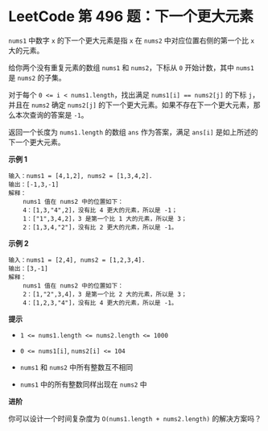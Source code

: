 # LeetCode 第 496 题：下一个更大元素

`nums1` 中数字 `x` 的下一个更大元素是指 `x` 在 `nums2` 中对应位置右侧的第一个比 `x` 大的元素。

给你两个没有重复元素的数组 `nums1` 和 `nums2`，下标从 `0` 开始计数，其中 `nums1` 是 `nums2` 的子集。

对于每个 `0 <= i < nums1.length`，找出满足 `nums1[i] == nums2[j]` 的下标 `j`，并且在 `nums2` 确定 `nums2[j]` 的下一个更大元素。如果不存在下一个更大元素，那么本次查询的答案是 `-1`。

返回一个长度为 `nums1.length` 的数组 `ans` 作为答案，满足 `ans[i]` 是如上所述的下一个更大元素。

**示例 1**

```
输入：nums1 = [4,1,2], nums2 = [1,3,4,2].
输出：[-1,3,-1]
解释：
    nums1 值在 nums2 中的位置如下：
    4：[1,3,"4",2]，没有比 4 更大的元素，所以是 -1；
    1：["1",3,4,2]，3 是第一个比 1 大的元素，所以是 3；
    2：[1,3,4,"2"]，没有比 2 更大的元素，所以是 -1。
```

**示例 2**

```
输入：nums1 = [2,4], nums2 = [1,2,3,4].
输出：[3,-1]
解释：
    nums1 值在 nums2 中的位置如下：
    2：[1,"2",3,4]，3 是第一个比 2 大的元素，所以是 3；
    4：[1,2,3,"4"]，没有比 4 更大的元素，所以是 -1。
```

**提示**

+ `1 <= nums1.length <= nums2.length <= 1000`

+ `0 <= nums1[i]`, `nums2[i] <= 104`

+ `nums1` 和 `nums2` 中所有整数互不相同

+ `nums1` 中的所有整数同样出现在 `nums2` 中

**进阶**

你可以设计一个时间复杂度为 `O(nums1.length + nums2.length)` 的解决方案吗？

